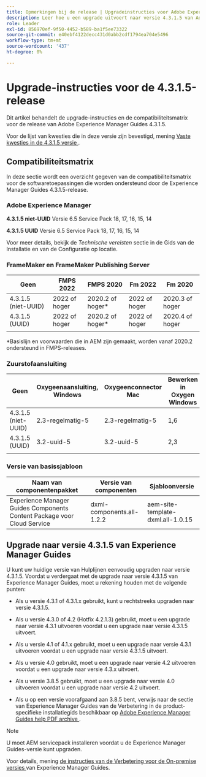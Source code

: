 ```yaml
---
title: Opmerkingen bij de release | Upgradeinstructies voor Adobe Experience Manager Guides 4.3.1.5-versie
description: Leer hoe u een upgrade uitvoert naar versie 4.3.1.5 van Adobe Experience Manager Guides
role: Leader
exl-id: 856970ef-9f50-4452-b589-ba1f5ee73322
source-git-commit: e40ebf4122decc431d0abb2cdf1794ea704e5496
workflow-type: tm+mt
source-wordcount: '437'
ht-degree: 0%

---
```


# Upgrade-instructies voor de 4.3.1.5-release

Dit artikel behandelt de upgrade-instructies en de compatibiliteitsmatrix voor de release van Adobe Experience Manager Guides 4.3.1.5.


Voor de lijst van kwesties die in deze versie zijn bevestigd, mening [ Vaste kwesties in de 4.3.1.5 versie ](../release-info/fixed-issues-4-3-1-5.md).




## Compatibiliteitsmatrix

In deze sectie wordt een overzicht gegeven van de compatibiliteitsmatrix voor de softwaretoepassingen die worden ondersteund door de Experience Manager Guides 4.3.1.5-release.

### Adobe Experience Manager

**4.3.1.5 niet-UUID**
Versie 6.5 Service Pack 18, 17, 16, 15, 14

**4.3.1.5 UUID**
Versie 6.5 Service Pack 18, 17, 16, 15, 14

Voor meer details, bekijk de *Technische vereisten* sectie in de Gids van de Installatie en van de Configuratie op locatie.

### FrameMaker en FrameMaker Publishing Server

| Geen | FMPS 2022 | FMPS 2020 | Fm 2022 | Fm 2020 |
| --- | --- | --- | --- | --- |
| 4.3.1.5 (niet-UUID) | 2022 of hoger | 2020.2 of hoger* | 2022 of hoger | 2020.3 of hoger |
| 4.3.1.5 (UUID) | 2022 of hoger | 2020.2 of hoger* | 2022 of hoger | 2020.4 of hoger |
| | | | |

*Basislijn en voorwaarden die in AEM zijn gemaakt, worden vanaf 2020.2 ondersteund in FMPS-releases.

### Zuurstofaansluiting

| Geen | Oxygeenaansluiting, Windows | Oxygeenconnector Mac | Bewerken in Oxygen Windows | Bewerken in Oxygen Mac |
| --- | --- | --- |--- |--- |
| 4.3.1.5 (niet-UUID) | 2.3-regelmatig-5 | 2.3-regelmatig-5 | 1,6 | 1,6 |
| 4.3.1.5 (UUID) | 3.2-uuid-5 | 3.2-uuid-5 | 2,3 | 2,3 |
|  |  |   |



### Versie van basissjabloon

| Naam van componentenpakket | Versie van componenten | Sjabloonversie |
|---|---|---|
| Experience Manager Guides Components Content Package voor Cloud Service | dxml-components.all-1.2.2 | aem-site-template-dxml.all-1.0.15 |



## Upgrade naar versie 4.3.1.5 van Experience Manager Guides


U kunt uw huidige versie van Hulplijnen eenvoudig upgraden naar versie 4.3.1.5. Voordat u verdergaat met de upgrade naar versie 4.3.1.5 van Experience Manager Guides, moet u rekening houden met de volgende punten:


- Als u versie 4.3.1 of 4.3.1.x gebruikt, kunt u rechtstreeks upgraden naar versie 4.3.1.5.
- Als u versie 4.3.0 of 4.2 (Hotfix 4.2.1.3) gebruikt, moet u een upgrade naar versie 4.3.1 uitvoeren voordat u een upgrade naar versie 4.3.1.5 uitvoert.

- Als u versie 4.1 of 4.1.x gebruikt, moet u een upgrade naar versie 4.3.1 uitvoeren voordat u een upgrade naar versie 4.3.1.5 uitvoert.


- Als u versie 4.0 gebruikt, moet u een upgrade naar versie 4.2 uitvoeren voordat u een upgrade naar versie 4.3.x uitvoert.
- Als u versie 3.8.5 gebruikt, moet u een upgrade naar versie 4.0 uitvoeren voordat u een upgrade naar versie 4.2 uitvoert.
- Als u op een versie voorafgaand aan 3.8.5 bent, verwijs naar de sectie van Experience Manager Guides van de Verbetering in de product-specifieke installatiegids beschikbaar op [ Adobe Experience Manager Guides help PDF archive ](https://helpx.adobe.com/xml-documentation-for-experience-manager/archive.html).



>[!NOTE]
>
>U moet AEM servicepack installeren voordat u de Experience Manager Guides-versie kunt upgraden.

Voor details, mening [ de instructies van de Verbetering voor de On-premise versies ](../install-guide/upgrade-xml-documentation.md) van Experience Manager Guides.

